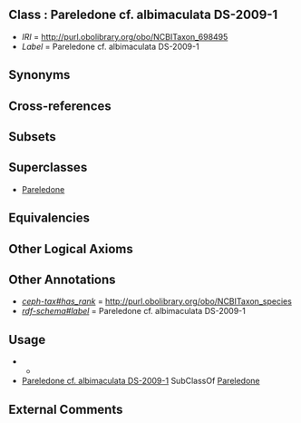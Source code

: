 
## Class : Pareledone cf. albimaculata DS-2009-1

 * *IRI* = http://purl.obolibrary.org/obo/NCBITaxon_698495
 * *Label* = Pareledone cf. albimaculata DS-2009-1

## Synonyms


## Cross-references


## Subsets


## Superclasses

 * [Pareledone](../../NCBITaxon/43/NCBITaxon_158843.md)

## Equivalencies


## Other Logical Axioms


## Other Annotations

 * *[ceph-tax#has_rank](../../ceph-tax#has/nk/ceph-tax#has_rank.md)* = http://purl.obolibrary.org/obo/NCBITaxon_species
 * *[rdf-schema#label](../../el/rdf-schema#label.md)* = Pareledone cf. albimaculata DS-2009-1

## Usage

 * -
 * [Pareledone cf. albimaculata DS-2009-1](../../NCBITaxon/95/NCBITaxon_698495.md) SubClassOf [Pareledone](../../NCBITaxon/43/NCBITaxon_158843.md)

## External Comments

